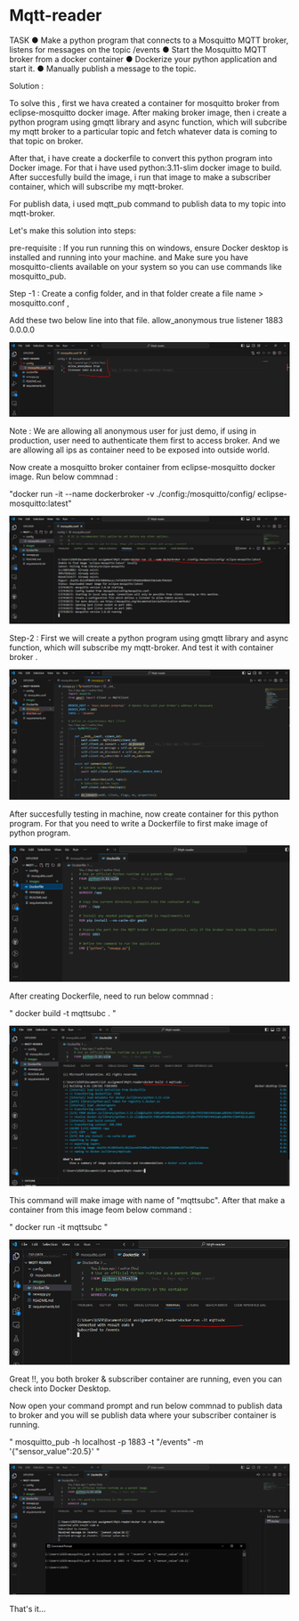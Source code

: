# Mqtt-reader

TASK
● Make a python program that connects to a Mosquitto MQTT broker, listens for messages
on the topic /events
● Start the Mosquitto MQTT broker from a docker container
● Dockerize your python application and start it.
● Manually publish a message to the topic.

Solution :

To solve this , first we hava created a container for mosquitto broker from eclipse-mosquitto docker image. After making broker image, then i create a python program using gmqtt library and async function, which will subcribe my mqtt broker to a particular topic and fetch whatever data is coming to that topic on broker. 

After that, i have create a dockerfile to convert this python program into Docker image. For that i have used python:3.11-slim docker image to build. After succesfully build the image, i run that image to make a subscriber container, which will subscribe my mqtt-broker. 

For publish data, i used mqtt_pub command to publish data to my topic into mqtt-broker.

Let's make this solution into steps: 

pre-requisite : If you run running this on windows, ensure Docker desktop is installed and running into your machine. and Make sure you have mosquitto-clients available on your system so you can use commands like mosquitto_pub.

Step -1 :
Create a config folder, and in that folder create a file name > mosquitto.conf ,

Add these two below line into that file. 
allow_anonymous true
listener 1883 0.0.0.0

![Sample Image](./images/image1.PNG)

Note : We are allowing all anonymous user for just demo, if using in production, user need to authenticate them first to access broker. And we are allowing all ips as container need to be exposed into outside world.

Now create a mosquitto broker container from eclipse-mosquitto docker image. Run below commnad :

"docker run -it --name dockerbroker -v ./config:/mosquitto/config/ eclipse-mosquitto:latest"

![Sample Image](./images/image-2.PNG)

Step-2 :
First we will create a python program using gmqtt library and async function, which will subscribe my mqtt-broker. And test it with container broker . 

![Sample Image](./images/image3.PNG)

After succesfully testing in machine, now create container for this python program. For that you need to write a Dockerfile to first make image of python program. 

![Sample Image](./images/image4.PNG)

After creating Dockerfile, need to run below commnad :

" docker build -t mqttsubc . "

![Sample Image](./images/image5.PNG)

This command will make image with name of "mqttsubc". After that make a container from this image feom below command :

" docker run -it mqttsubc "

![Sample Image](./images/image6.PNG)

Great !!, you both broker & subscriber container are running, even you can check into Docker Desktop. 

Now open your command prompt and run below commnad to publish data to broker and you will se publish data where your subscriber container is running.

" mosquitto_pub -h localhost -p 1883 -t "/events" -m '{"sensor_value":20.5}' "

![Sample Image](./images/image7.PNG)

That's it...
